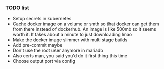 ### TODO list
- Setup secrets in kubernetes
- Cache docker image on a volume or smth so that docker can get them from there 
instead of dockerhub. An image is like 500mb so it seems worth it. It takes
about a minute to just downloading lmao
- Make the docker image slimmer with multi stage builds 
- Add pre-commit maybe
- Don't use the root user anymore in mariadb
- Also certs man, you said you'd do it first thing this time
- Choose output port via config
